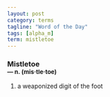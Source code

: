```yaml
---
layout: post
category: terms
tagline: "Word of the Day"
tags: [alpha_m]
term: mistletoe
---
```


<h3>Mistletoe<br/> <small>&mdash; n. (mis<span>&middot;</span>tle<span>&middot;</span>toe)</small></h3>
<p><ol><li>a weaponized digit of the foot</li>
</ol></p>
